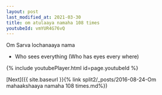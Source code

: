 ```yaml
---
layout: post
last_modified_at: 2021-03-30
title: om atulaaya namaha 108 times
youtubeId: vmYUR4G76vQ
---
```

 
 
Om Sarva lochanaaya nama 
 
 -  Who sees everything (Who has eyes every where) 
 
  
 
  
 
 
 
 
 
 


{% include youtubePlayer.html id=page.youtubeId %}
 
[Next]({{ site.baseurl }}{% link  split2/_posts/2016-08-24-Om mahaakshaaya namaha 108 times.md%})
 
